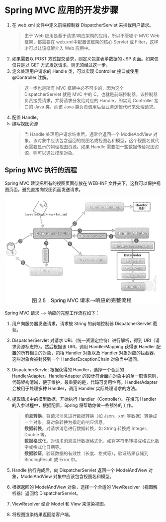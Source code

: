 # Spring MVC 应用的开发步骤

1. 在 web.xml 文件中定义前端控制器 DispatcherServlet 来拦截用户请求。
    >由于 Web 应用是基于请求/响应架构的应用，所以不管哪个 MVC Web 框架，都需要在 web.xml中配置该框架的核心 Servlet 或 Filter，这样才可以让该框架介入 Web 应用中。
1. 如果需要以 POST 方式提交请求，则定义包含表单数据的 JSP 页面。如果仅仅只是以 GET 方式发送请求，则无须经过这一步。
1. 定义处理用户请求的 Handle 类，可以实现 Controller 接口或使用 @Controller 注解。
    >这一步也是所有 MVC 框架中必不可少的，因为这个 DispatcherServlet 就是 MVC 中的 C，也就是前端控制器，该控制器负责接受请求，并将请求分发给对应的 Handle，即实现 Controller 接口的 Java 类，而该 Java 类负责调用后台业务逻辑代码来处理请求。
1. 配置 Handle。
1. 编写视图资源
    >当 Handle 处理用户请求结束后，通常会返回一个 ModleAndView 对象，该对象中应该包含返回的视图名或视图名和模型，这个视图名就代表需要显示的物理视图资源。如果 Handle 需要把一些数据传给视图资源，则可以通过模型对象。

## Spring MVC 执行的流程

Spring MVC 建议把所有的视图页面存放在 WEB-INF 文件夹下，这样可以保护视图页面，避免直接向视图页面发送请求。

![Spring MVC 请求 响应的完整流程](../images/spring_mvc_.png)

Spring MVC 请求 --> 响应的完整工作流程如下：

1. 用户向服务器发送请求，请求被 String 的前端控制器 DispatcherServlet 截获。

1. DispatcherServlet 对请求 URL（统一资源定位符）进行解析，得到 URI（请求资源标志符）。然后根据该 URI，调用 HandlerMapping 获得该 Handler 配置的所有相关的对象，包括 Handler 对象以及 Handler 对象对应的拦截器，这些对象会被封装到一个 HandlerExceptionChain 对象当中返回。

1. DispatcherServlet 根据获得的 Handler，选择一个合适的 HandlerAdapter。HandlerAdapter 的设计符合面向对象中的单一职责原则，代码架构清晰，便于维护，最重要的是，代码可复用性高。HandlerAdapter 会被用于处理多种 Handler，调用 Handler 实际处理请求的方法。

1. 提取请求中的模型数据，开始执行 Handler（Controller）。在填充 Handler 的入参过程中，根据配置，Spring 将帮助你做一些额外的工作。
    >**消息转换**。将请求消息进行数据转换（如 Json、xml 等数据）转换成一个对象，将对象转换为指定的响应信息。  
    >**数据转换**。对请求消息进行数据转换，如 String 转换成 Integer、Double 等。  
    >**数据格式化**。对请求消息进行数据格式化，如将字符串转换成格式化数字或格式化日期等。  
    >**数据验证**。验证数据的有效性（长度、格式等），验证结果存储到 BindingResult 或 Error 中。

1. Handle 执行完成后，向 DispatcherServlet 返回一个 ModelAndView 对象，ModelAndView 对象中应该包含视图名和模型。

1. 根据返回的 ModelAndView 对象，选择一个合适的 ViewResolver（视图解析器）返回给 DispatcherServlet。

1. ViewResolver 结合 Model 和 View 来渲染视图。

1. 将视图渲染结果返回给客户端。
